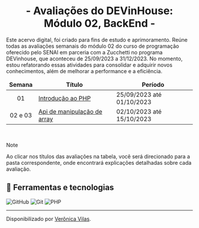 <div align="center">
  <h1>- Avaliações do DEVinHouse: Módulo 02, BackEnd -</h1>
</div>

Este acervo digital, foi criado para fins de estudo e aprimoramento. Reúne todas as avaliações semanais do módulo 02 do curso de programação oferecido pelo SENAI em parceria com a Zucchetti no programa DEVinhouse, que aconteceu de 25/09/2023 a 31/12/2023. No momento, estou refatorando essas atividades para consolidar e adquirir novos conhecimentos, além de melhorar a performance e a eficiência. 

<table align="center">
    <thead align="center">
        <tr border: none;>
            <td><b>Semana</b></td>
            <td><b>Título</b></td>
            <td><b>Período</b></td>
        </tr>
    </thead>
    <tbody>
        <tr>
          <td align="center">01</td>
          <td><a href="introducao-ao-php">Introdução ao PHP</a></td>
          <td>25/09/2023 até 01/10/2023</td>
        </tr>
        <tr>
          <td align="center">02 e 03</td>
          <td><a href="api-de-manipulacao-de-array">Api de manipulação de array</a></td>
          <td>02/10/2023 até 15/10/2023</td>
        </tr>
    </tbody>
</table>
<br>

> [!NOTE]   
> Ao clicar nos títulos das avaliações na tabela, você será direcionado para a pasta correspondente, onde encontrará explicações detalhadas sobre cada avaliação.

<h2> 🧮 Ferramentas e tecnologias </h2>

![GitHub](https://img.shields.io/badge/GitHub-000?style=for-the-badge&logo=github&logoColor=30A3DC)
![Git](https://img.shields.io/badge/Git-000?style=for-the-badge&logo=git&logoColor=E94D5F)
![PHP](https://img.shields.io/badge/PHP-000?style=for-the-badge&logo=php&logoColor=777BB4)

------------
Disponibilizado por [Verônica Vilas](https://www.linkedin.com/in/veronica-vilas/ "veronica-vilas").
